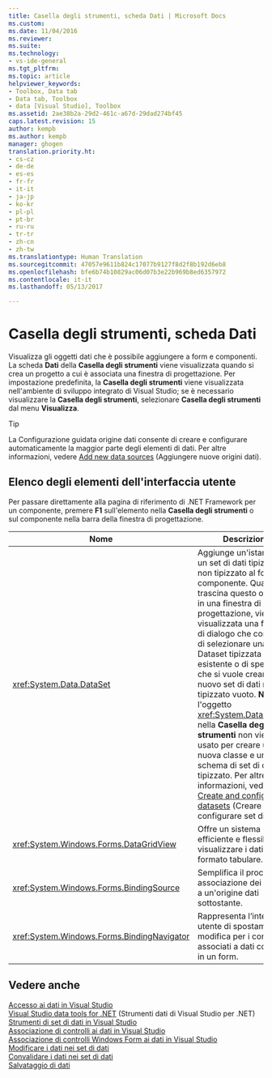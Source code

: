 ```yaml
---
title: Casella degli strumenti, scheda Dati | Microsoft Docs
ms.custom: 
ms.date: 11/04/2016
ms.reviewer: 
ms.suite: 
ms.technology:
- vs-ide-general
ms.tgt_pltfrm: 
ms.topic: article
helpviewer_keywords:
- Toolbox, Data tab
- Data tab, Toolbox
- data [Visual Studio], Toolbox
ms.assetid: 2ae38b2a-29d2-461c-a67d-29dad274bf45
caps.latest.revision: 15
author: kempb
ms.author: kempb
manager: ghogen
translation.priority.ht:
- cs-cz
- de-de
- es-es
- fr-fr
- it-it
- ja-jp
- ko-kr
- pl-pl
- pt-br
- ru-ru
- tr-tr
- zh-cn
- zh-tw
ms.translationtype: Human Translation
ms.sourcegitcommit: 47057e9611b824c17077b9127f8d2f8b192d6eb8
ms.openlocfilehash: bfe6b74b10829ac06d07b3e22b969b8ed6357972
ms.contentlocale: it-it
ms.lasthandoff: 05/13/2017

---
```

# <a name="toolbox-data-tab"></a>Casella degli strumenti, scheda Dati
Visualizza gli oggetti dati che è possibile aggiungere a form e componenti. La scheda **Dati** della **Casella degli strumenti** viene visualizzata quando si crea un progetto a cui è associata una finestra di progettazione. Per impostazione predefinita, la **Casella degli strumenti** viene visualizzata nell'ambiente di sviluppo integrato di Visual Studio; se è necessario visualizzare la **Casella degli strumenti**, selezionare **Casella degli strumenti** dal menu **Visualizza**.  
  
> [!TIP]
>  La Configurazione guidata origine dati consente di creare e configurare automaticamente la maggior parte degli elementi di dati. Per altre informazioni, vedere [Add new data sources](../../data-tools/add-new-data-sources.md) (Aggiungere nuove origini dati).  
  
## <a name="ui-element-list"></a>Elenco degli elementi dell'interfaccia utente  
 Per passare direttamente alla pagina di riferimento di .NET Framework per un componente, premere **F1** sull'elemento nella **Casella degli strumenti** o sul componente nella barra della finestra di progettazione.  
  
|Nome|Descrizione|  
|----------|-----------------|  
|<xref:System.Data.DataSet>|Aggiunge un'istanza di un set di dati tipizzato o non tipizzato al form o al componente. Quando si trascina questo oggetto in una finestra di progettazione, viene visualizzata una finestra di dialogo che consente di selezionare una classe Dataset tipizzata esistente o di specificare che si vuole creare un nuovo set di dati non tipizzato vuoto. **Nota:** l'oggetto <xref:System.Data.DataSet> nella **Casella degli strumenti** non viene usato per creare una nuova classe e un nuovo schema di set di dati tipizzato. Per altre informazioni, vedere [Create and configure datasets](../../data-tools/create-and-configure-datasets-in-visual-studio.md) (Creare e configurare set di dati).|  
|<xref:System.Windows.Forms.DataGridView>|Offre un sistema efficiente e flessibile per visualizzare i dati in formato tabulare.|  
|<xref:System.Windows.Forms.BindingSource>|Semplifica il processo di associazione dei controlli a un'origine dati sottostante.|  
|<xref:System.Windows.Forms.BindingNavigator>|Rappresenta l’interfaccia utente di spostamento e modifica per i controlli associati a dati contenuti in un form.|  
  
## <a name="see-also"></a>Vedere anche  
 [Accesso ai dati in Visual Studio](../../data-tools/accessing-data-in-visual-studio.md)   
 [Visual Studio data tools for .NET](../../data-tools/visual-studio-data-tools-for-dotnet.md)  (Strumenti dati di Visual Studio per .NET)  
 [Strumenti di set di dati in Visual Studio](../../data-tools/dataset-tools-in-visual-studio.md)   
 [Associazione di controlli ai dati in Visual Studio](../../data-tools/bind-controls-to-data-in-visual-studio.md)   
 [Associazione di controlli Windows Form ai dati in Visual Studio](../../data-tools/bind-windows-forms-controls-to-data-in-visual-studio.md)   
 [Modificare i dati nei set di dati](../../data-tools/edit-data-in-datasets.md)   
 [Convalidare i dati nei set di dati](../../data-tools/validate-data-in-datasets.md)   
 [Salvataggio di dati](../../data-tools/saving-data.md)
